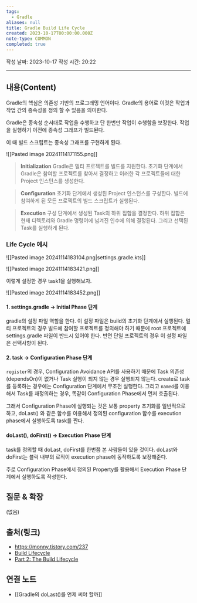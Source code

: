 ```yaml
---
tags:
  - Gradle
aliases: null
title: Gradle Build Life Cycle
created: 2023-10-17T00:00:00.000Z
note-type: COMMON
completed: true
---
```

작성 날짜: 2023-10-17
작성 시간: 20:22


----
## 내용(Content)

Gradle의 핵심은 의존성 기반의 프로그래밍 언어이다. Gradle의 용어로 이것은 작업과 작업 간의 종속성을 정의 할 수 있음을 의미한다.

Gradle은  종속성 순서대로 작업을 수행하고 단 한번만 작업이 수행함을 보장한다. 작업을 실행하기 이전에 종속성 그래프가 빌드된다.

이 때 빌드 스크립트는 종속성 그래프를 구현하게 된다. 

![[Pasted image 20241114171155.png]]

> **Initialization**
> Gradle은 멀티 프로젝트를 빌드를 지원한다. 초기화 단계에서 Gradle은 참여할 프로젝트를 찾아서 결정하고 이러한 각 프로젝트들에 대한 Project 인스턴스를 생성한다.

> **Configuration**
> 초기화 단계에서 생성된 Project 인스턴스를 구성한다. 빌드에 참여하게 된 모든 프로젝트의 빌드 스크립트가 실행된다.

> **Execution**
> 구성 단계에서 생성된 Task의 하위 집합을 결정한다. 하위 집합은 현재 디렉토리와 Gradle 명령어에 넘겨진 인수에 의해 결정된다. 그리고 선택된 Task를 실행하게 된다.

### Life Cycle 예시

![[Pasted image 20241114183104.png|settings.gradle.kts]]

![[Pasted image 20241114183421.png]]

이렇게 설정한 경우 task1을 실행해보자.

![[Pasted image 20241114183452.png]]


#### 1. settings.gradle -> Initial Phase 단계

gradle의 설정 파일 역할을 한다. 이 설정 파일은 build의 초기화 단계에서 실행된다. 멀티 프로젝트의 경우 빌드에 참여할 프로젝트를 정의해야 하기 때문에 root 프로젝트에 settings.gradle 파일이 반드시 있어야 한다. 반면 단일 프로젝트의 경우 이 설정 파일은 선택사항이 된다.

#### 2. task -> Configuration Phase 단계

`register`의 경우, Configuration Avoidance API를 사용하기 때문에 Task 의존성(dependsOn)이 없거나 Task 실행이 되지 않는 경우 실행되지 않는다. create로 task를 등록하는 경우에는 Configuration 단계에서 무조껀 실행한다. 그리고 `named`를 이용해서 Task를 재정의하는 경우, 똑같이 Configuration Phase에서 먼저 호출된다.

그래서 Configuration Phase에 실행되는 것은 보통 property 초기화를 일반적으로 하고, doLast() 와 같은 함수를 이용해서 정의된 configuration 함수를 execution phase에서 실행하도록 task를 짠다.

#### doLast(), doFirst() -> Execution Phase 단계

task를 정의할 때 doLast, doFirst를 한번쯤 본 사람들이 있을 것이다. doLast와 doFirst는 블럭 내부의 로직이 execution phase에 동작하도록 보장해준다. 

주로 Configuration Phase에서 정의된 Property를 활용해서 Execution Phase 단계에서 실행하도록 작성한다.

## 질문 & 확장

(없음)

## 출처(링크)

- https://monny.tistory.com/237
- [Build Lifecycle](https://docs.gradle.org/current/userguide/build_lifecycle.html)
- [Part 2: The Build Lifecycle](https://docs.gradle.org/current/userguide/partr2_build_lifecycle.html)
## 연결 노트
- [[Gradle의 doLast()를 언제 써야 할까]]









